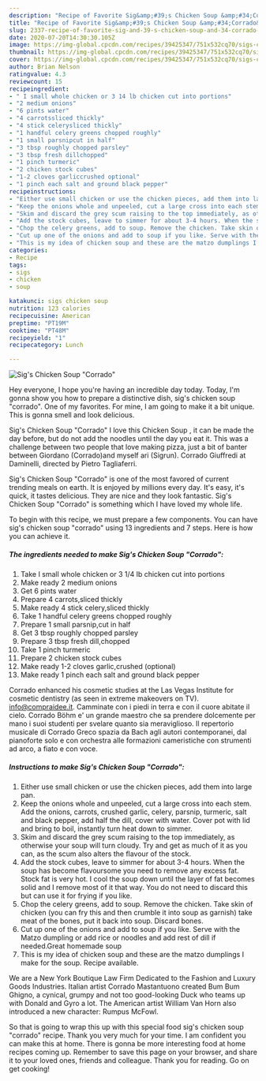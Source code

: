 ```yaml
---
description: "Recipe of Favorite Sig&amp;#39;s Chicken Soup &amp;#34;Corrado&amp;#34;"
title: "Recipe of Favorite Sig&amp;#39;s Chicken Soup &amp;#34;Corrado&amp;#34;"
slug: 2337-recipe-of-favorite-sig-and-39-s-chicken-soup-and-34-corrado-and-34
date: 2020-07-20T14:30:30.105Z
image: https://img-global.cpcdn.com/recipes/39425347/751x532cq70/sigs-chicken-soup-corrado-recipe-main-photo.jpg
thumbnail: https://img-global.cpcdn.com/recipes/39425347/751x532cq70/sigs-chicken-soup-corrado-recipe-main-photo.jpg
cover: https://img-global.cpcdn.com/recipes/39425347/751x532cq70/sigs-chicken-soup-corrado-recipe-main-photo.jpg
author: Brian Nelson
ratingvalue: 4.3
reviewcount: 15
recipeingredient:
- " I small whole chicken or 3 14 lb chicken cut into portions"
- "2 medium onions"
- "6 pints water"
- "4 carrotssliced thickly"
- "4 stick celerysliced thickly"
- "1 handful celery greens chopped roughly"
- "1 small parsnipcut in half"
- "3 tbsp roughly chopped parsley"
- "3 tbsp fresh dillchopped"
- "1 pinch turmeric"
- "2 chicken stock cubes"
- "1-2 cloves garliccrushed optional"
- "1 pinch each salt and ground black pepper"
recipeinstructions:
- "Either use small chicken or use the chicken pieces, add them into large pan."
- "Keep the onions whole and unpeeled, cut a large cross into each stem. Add the onions, carrots, crushed garlic, celery, parsnip, turmeric, salt and black pepper, add half the dill, cover with water. Cover pot with lid and bring to boil, instantly turn heat down to simmer."
- "Skim and discard the grey scum raising to the top immediately, as otherwise your soup will turn cloudy. Try and get as much of it as you can, as the scum also alters the flavour of the stock."
- "Add the stock cubes, leave to simmer for about 3-4 hours. When the soup has become flavoursome you need to remove any excess fat. Stock fat is very hot. I cool the soup down until the layer of fat becomes solid and I remove most of it that way. You do not need to discard this but can use it for frying if you like."
- "Chop the celery greens, add to soup. Remove the chicken. Take skin of chicken (you can fry this and then crumble it into soup as garnish) take meat of the bones, put it back into soup. Discard bones."
- "Cut up one of the onions and add to soup if you like. Serve with the Matzo dumpling or add rice or noodles and add rest of dill if needed.Great homemade soup"
- "This is my idea of chicken soup and these are the matzo dumplings I make for the soup. Recipe available."
categories:
- Recipe
tags:
- sigs
- chicken
- soup

katakunci: sigs chicken soup 
nutrition: 123 calories
recipecuisine: American
preptime: "PT19M"
cooktime: "PT48M"
recipeyield: "1"
recipecategory: Lunch

---
```



![Sig&#39;s Chicken Soup &#34;Corrado&#34;](https://img-global.cpcdn.com/recipes/39425347/751x532cq70/sigs-chicken-soup-corrado-recipe-main-photo.jpg)

Hey everyone, I hope you're having an incredible day today. Today, I'm gonna show you how to prepare a distinctive dish, sig&#39;s chicken soup &#34;corrado&#34;. One of my favorites. For mine, I am going to make it a bit unique. This is gonna smell and look delicious.

Sig&#39;s Chicken Soup &#34;Corrado&#34; I love this Chicken Soup , it can be made the day before, but do not add the noodles until the day you eat it. This was a challenge between two people that love making pizza, just a bit of banter between Giordano (Corrado)and myself ari (Sigrun). Corrado Giuffredi at Daminelli, directed by Pietro Tagliaferri.

Sig&#39;s Chicken Soup &#34;Corrado&#34; is one of the most favored of current trending meals on earth. It is enjoyed by millions every day. It's easy, it's quick, it tastes delicious. They are nice and they look fantastic. Sig&#39;s Chicken Soup &#34;Corrado&#34; is something which I have loved my whole life.


To begin with this recipe, we must prepare a few components. You can have sig&#39;s chicken soup &#34;corrado&#34; using 13 ingredients and 7 steps. Here is how you can achieve it.

<!--inarticleads1-->

##### The ingredients needed to make Sig&#39;s Chicken Soup &#34;Corrado&#34;:

1. Take  I small whole chicken or 3 1/4 lb chicken cut into portions
1. Make ready 2 medium onions
1. Get 6 pints water
1. Prepare 4 carrots,sliced thickly
1. Make ready 4 stick celery,sliced thickly
1. Take 1 handful celery greens chopped roughly
1. Prepare 1 small parsnip,cut in half
1. Get 3 tbsp roughly chopped parsley
1. Prepare 3 tbsp fresh dill,chopped
1. Take 1 pinch turmeric
1. Prepare 2 chicken stock cubes
1. Make ready 1-2 cloves garlic,crushed (optional)
1. Make ready 1 pinch each salt and ground black pepper


Corrado enhanced his cosmetic studies at the Las Vegas Institute for cosmetic dentistry (as seen in extreme makeovers on TV). info@compraidee.it. Camminate con i piedi in terra e con il cuore abitate il cielo. Corrado Böhm e&#39; un grande maestro che sa prendere dolcemente per mano i suoi studenti per svelare quanto sia meraviglioso. Il repertorio musicale di Corrado Greco spazia da Bach agli autori contemporanei, dal pianoforte solo e con orchestra alle formazioni cameristiche con strumenti ad arco, a fiato e con voce. 

<!--inarticleads2-->

##### Instructions to make Sig&#39;s Chicken Soup &#34;Corrado&#34;:

1. Either use small chicken or use the chicken pieces, add them into large pan.
1. Keep the onions whole and unpeeled, cut a large cross into each stem. Add the onions, carrots, crushed garlic, celery, parsnip, turmeric, salt and black pepper, add half the dill, cover with water. Cover pot with lid and bring to boil, instantly turn heat down to simmer.
1. Skim and discard the grey scum raising to the top immediately, as otherwise your soup will turn cloudy. Try and get as much of it as you can, as the scum also alters the flavour of the stock.
1. Add the stock cubes, leave to simmer for about 3-4 hours. When the soup has become flavoursome you need to remove any excess fat. Stock fat is very hot. I cool the soup down until the layer of fat becomes solid and I remove most of it that way. You do not need to discard this but can use it for frying if you like.
1. Chop the celery greens, add to soup. Remove the chicken. Take skin of chicken (you can fry this and then crumble it into soup as garnish) take meat of the bones, put it back into soup. Discard bones.
1. Cut up one of the onions and add to soup if you like. Serve with the Matzo dumpling or add rice or noodles and add rest of dill if needed.Great homemade soup
1. This is my idea of chicken soup and these are the matzo dumplings I make for the soup. Recipe available.


We are a New York Boutique Law Firm Dedicated to the Fashion and Luxury Goods Industries. Italian artist Corrado Mastantuono created Bum Bum Ghigno, a cynical, grumpy and not too good-looking Duck who teams up with Donald and Gyro a lot. The American artist William Van Horn also introduced a new character: Rumpus McFowl. 

So that is going to wrap this up with this special food sig&#39;s chicken soup &#34;corrado&#34; recipe. Thank you very much for your time. I am confident you can make this at home. There is gonna be more interesting food at home recipes coming up. Remember to save this page on your browser, and share it to your loved ones, friends and colleague. Thank you for reading. Go on get cooking!
